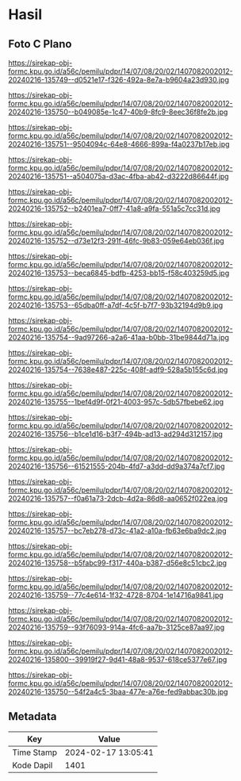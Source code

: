 # Hasil

## Foto C Plano

https://sirekap-obj-formc.kpu.go.id/a56c/pemilu/pdpr/14/07/08/20/02/1407082002012-20240216-135749--d0521e17-f326-492a-8e7a-b9604a23d930.jpg

https://sirekap-obj-formc.kpu.go.id/a56c/pemilu/pdpr/14/07/08/20/02/1407082002012-20240216-135750--b049085e-1c47-40b9-8fc9-8eec36f8fe2b.jpg

https://sirekap-obj-formc.kpu.go.id/a56c/pemilu/pdpr/14/07/08/20/02/1407082002012-20240216-135751--9504094c-64e8-4666-899a-f4a0237b17eb.jpg

https://sirekap-obj-formc.kpu.go.id/a56c/pemilu/pdpr/14/07/08/20/02/1407082002012-20240216-135751--a504075a-d3ac-4fba-ab42-d3222d86644f.jpg

https://sirekap-obj-formc.kpu.go.id/a56c/pemilu/pdpr/14/07/08/20/02/1407082002012-20240216-135752--b2401ea7-0ff7-41a8-a9fa-551a5c7cc31d.jpg

https://sirekap-obj-formc.kpu.go.id/a56c/pemilu/pdpr/14/07/08/20/02/1407082002012-20240216-135752--d73e12f3-291f-46fc-9b83-059e64eb036f.jpg

https://sirekap-obj-formc.kpu.go.id/a56c/pemilu/pdpr/14/07/08/20/02/1407082002012-20240216-135753--beca6845-bdfb-4253-bb15-f58c403259d5.jpg

https://sirekap-obj-formc.kpu.go.id/a56c/pemilu/pdpr/14/07/08/20/02/1407082002012-20240216-135753--65dba0ff-a7df-4c5f-b7f7-93b32194d9b9.jpg

https://sirekap-obj-formc.kpu.go.id/a56c/pemilu/pdpr/14/07/08/20/02/1407082002012-20240216-135754--9ad97266-a2a6-41aa-b0bb-31be9844d71a.jpg

https://sirekap-obj-formc.kpu.go.id/a56c/pemilu/pdpr/14/07/08/20/02/1407082002012-20240216-135754--7638e487-225c-408f-adf9-528a5b155c6d.jpg

https://sirekap-obj-formc.kpu.go.id/a56c/pemilu/pdpr/14/07/08/20/02/1407082002012-20240216-135755--1bef4d9f-0f21-4003-957c-5db57fbebe62.jpg

https://sirekap-obj-formc.kpu.go.id/a56c/pemilu/pdpr/14/07/08/20/02/1407082002012-20240216-135756--b1ce1d16-b3f7-494b-ad13-ad294d312157.jpg

https://sirekap-obj-formc.kpu.go.id/a56c/pemilu/pdpr/14/07/08/20/02/1407082002012-20240216-135756--61521555-204b-4fd7-a3dd-dd9a374a7cf7.jpg

https://sirekap-obj-formc.kpu.go.id/a56c/pemilu/pdpr/14/07/08/20/02/1407082002012-20240216-135757--f0a61a73-2dcb-4d2a-86d8-aa0652f022ea.jpg

https://sirekap-obj-formc.kpu.go.id/a56c/pemilu/pdpr/14/07/08/20/02/1407082002012-20240216-135757--bc7eb278-d73c-41a2-a10a-fb63e6ba9dc2.jpg

https://sirekap-obj-formc.kpu.go.id/a56c/pemilu/pdpr/14/07/08/20/02/1407082002012-20240216-135758--b5fabc99-f317-440a-b387-d56e8c51cbc2.jpg

https://sirekap-obj-formc.kpu.go.id/a56c/pemilu/pdpr/14/07/08/20/02/1407082002012-20240216-135759--77c4e614-1f32-4728-8704-1e14716a9841.jpg

https://sirekap-obj-formc.kpu.go.id/a56c/pemilu/pdpr/14/07/08/20/02/1407082002012-20240216-135759--93f76093-914a-4fc6-aa7b-3125ce87aa97.jpg

https://sirekap-obj-formc.kpu.go.id/a56c/pemilu/pdpr/14/07/08/20/02/1407082002012-20240216-135800--39919f27-9d41-48a8-9537-618ce5377e67.jpg

https://sirekap-obj-formc.kpu.go.id/a56c/pemilu/pdpr/14/07/08/20/02/1407082002012-20240216-135750--54f2a4c5-3baa-477e-a76e-fed9abbac30b.jpg


## Metadata

| Key        | Value               |
| ---------- | ------------------- |
| Time Stamp | 2024-02-17 13:05:41 |
| Kode Dapil | 1401                |



